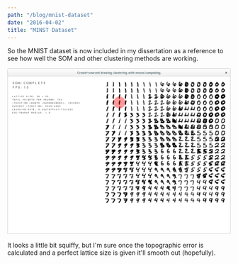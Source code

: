 ```yaml
---
path: "/blog/mnist-dataset"
date: "2016-04-02"
title: "MINST Dataset"
---
```

So the MNIST dataset is now included in my dissertation as a reference to see how well the SOM and other clustering methods are working.

![MINST Dataset](./minst-data.png)


It looks a little bit squiffy, but I'm sure once the topographic error is calculated and a perfect lattice size is given it'll smooth out (hopefully).

